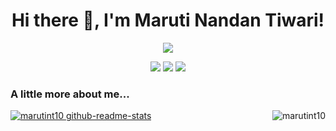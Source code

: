 <h1 align="center">Hi there 👋, I'm Maruti Nandan Tiwari!</h1>
<p align="center">
<img src="https://readme-typing-svg.herokuapp.com?duration=4000&color=4981F4&width=350&lines=Smart+Contract+Developer+!;Always+looking+to+learn+something+new+!">
</p>
<p align="center">
  <a href="https://www.linkedin.com/in/marutint10/"><img src="https://img.shields.io/badge/LinkedIn-0077B5?style=for-the-badge&logo=linkedin&logoColor=white"></a>
  <a href="https://twitter.com/Marutint10"><img src="https://img.shields.io/badge/Twitter-1DA1F2?style=for-the-badge&logo=twitter&logoColor=white"></a>
   <a href="mailto:marutint10@gmail.com">
  <img src="https://img.shields.io/badge/email-%23C14438.svg?&style=for-the-badge&logo=Gmail&logoColor=white" />
 </a>
</p>

### A little more about me...  

<img src="https://github-readme-stats.vercel.app/api/top-langs/?username=marutint10&theme=gotham&hide_border=true&layout=compact&langs_count=6" alt="marutint10" align="right">
<a href="https://github.com/marutint10?tab=repositories"><img src="https://github-readme-stats.vercel.app/api?username=marutint10&theme=gotham&show_icons=true&count_private=true&hide_border=true" alt="marutint10 github-readme-stats"/></a>

